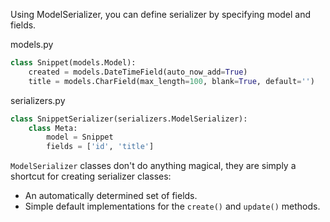 Using ModelSerializer, you can define serializer by specifying model and fields.

models.py
```python
class Snippet(models.Model):
    created = models.DateTimeField(auto_now_add=True)
    title = models.CharField(max_length=100, blank=True, default='')
```

serializers.py
```python
class SnippetSerializer(serializers.ModelSerializer):
    class Meta:
        model = Snippet
        fields = ['id', 'title']
```

`ModelSerializer` classes don't do anything magical, they are simply a shortcut for creating serializer classes:
- An automatically determined set of fields.
- Simple default implementations  for the `create()` and `update()` methods.
